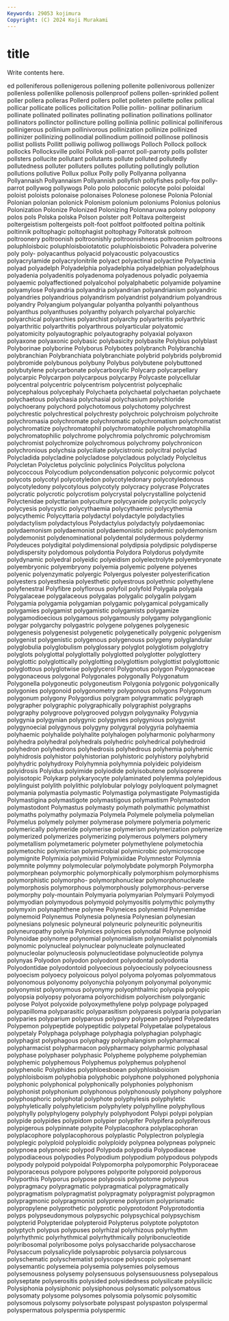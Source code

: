 ```yaml
---
Keywords: 29053 kojimura
Copyright: (C) 2024 Koji Murakami
---
```


# title

Write contents here.



ed polleniferous pollenigerous pollening pollenite pollenivorous pollenizer pollenless pollenlike
pollenosis pollenproof pollens pollen-sprinkled pollent poller pollera polleras Pollerd pollers
pollet polleten pollette pollex pollical pollicar pollicate pollices pollicitation Pollie
pollin- pollinar pollinarium pollinate pollinated pollinates pollinating pollination pollinations pollinator
pollinators pollinctor pollincture polling pollinia pollinic pollinical polliniferous pollinigerous pollinium
pollinivorous pollinization pollinize pollinized pollinizer pollinizing pollinodial pollinodium pollinoid pollinose
pollinosis pollist pollists Pollitt polliwig polliwog polliwogs Polloch Pollock pollock
pollocks Pollocksville polloi Pollok poll-parrot poll-parroty polls pollster pollsters pollucite
pollutant pollutants pollute polluted pollutedly pollutedness polluter polluters pollutes polluting
pollutingly pollution pollutions pollutive Pollux pollux Polly polly Pollyanna pollyanna
Pollyannaish Pollyannaism Pollyannish pollyfish pollyfishes polly-fox polly-parrot pollywog pollywogs Polo
polo poloconic polocyte poloi poloidal poloist poloists polonaise polonaises Polonese
polonese Polonia Polonial Polonian polonian polonick Polonism polonium poloniums Polonius
polonius Polonization Polonize Polonized Polonizing Polonnaruwa polony polopony polos pols
Polska polska Polson polster polt Poltava poltergeist poltergeistism poltergeists polt-foot
poltfoot poltfooted poltina poltinik poltinnik poltophagic poltophagist poltophagy Poltoratsk poltroon
poltroonery poltroonish poltroonishly poltroonishness poltroonism poltroons poluphloisboic poluphloisboiotatotic poluphloisboiotic Polvadera
polverine poly poly- polyacanthus polyacid polyacoustic polyacoustics polyacrylamide polyacrylonitrile polyact
polyactinal polyactine Polyactinia polyad polyadelph Polyadelphia polyadelphia polyadelphian polyadelphous polyadenia
polyadenitis polyadenoma polyadenous polyadic polyaemia polyaemic polyaffectioned polyalcohol polyalphabetic polyamide
polyamine polyamylose Polyandria polyandria polyandrian polyandrianism polyandric polyandries polyandrious polyandrism
polyandrist polyandrium polyandrous polyandry Polyangium polyangular polyantha polyanthi polyanthous polyanthus
polyanthuses polyanthy polyarch polyarchal polyarchic polyarchical polyarchies polyarchist polyarchy polyarteritis
polyarthric polyarthritic polyarthritis polyarthrous polyarticular polyatomic polyatomicity polyautographic polyautography polyaxial
polyaxon polyaxone polyaxonic polybasic polybasicity polybasite Polybius polyblast Polyborinae polyborine
Polyborus Polybotes polybranch Polybranchia polybranchian Polybranchiata polybranchiate polybrid polybrids polybromid
polybromide polybunous polybuny Polybus polybutene polybuttoned polybutylene polycarbonate polycarboxylic Polycarp
polycarpellary polycarpic Polycarpon polycarpous polycarpy Polycaste polycellular polycentral polycentric polycentrism
polycentrist polycephalic polycephalous polycephaly Polychaeta polychaetal polychaetan polychaete polychaetous polychasia
polychasial polychasium polychloride polychoerany polychord polychotomous polychotomy polychrest polychrestic polychrestical
polychresty polychroic polychroism polychroite polychromasia polychromate polychromatic polychromatism polychromatist polychromatize
polychromatophil polychromatophile polychromatophilia polychromatophilic polychrome polychromia polychromic polychromism polychromist polychromize
polychromous polychromy polychronicon polychronious polychsia polyciliate polycistronic polycitral polyclad Polycladida
polycladine polycladose polycladous polyclady Polycleitus Polycletan Polycletus polyclinic polyclinics Polyclitus
polyclona polycoccous Polycodium polycondensation polyconic polycormic polycot polycots polycotyl polycotyledon
polycotyledonary polycotyledonous polycotyledony polycotylous polycotyly polycracy polycrase Polycrates polycratic polycrotic
polycrotism polycrystal polycrystalline polyctenid Polyctenidae polycttarian polyculture polycyanide polycyclic polycycly
polycyesis polycystic polycythaemia polycythaemic polycythemia polycythemic Polycyttaria polydactyl polydactyle polydactylies
polydactylism polydactylous Polydactylus polydactyly polydaemoniac polydaemonism polydaemonist polydaemonistic polydemic polydemonism
polydemonist polydenominational polydental polydermous polydermy Polydeuces polydigital polydimensional polydipsia polydipsic
polydisperse polydispersity polydomous polydontia Polydora Polydorus polydymite polydynamic polyedral polyeidic
polyeidism polyelectrolyte polyembryonate polyembryonic polyembryony polyemia polyemic polyene polyenes polyenic
polyenzymatic polyergic Polyergus polyester polyesterification polyesters polyesthesia polyesthetic polyestrous polyethnic
polyethylene polyfenestral Polyfibre polyflorous polyfoil polyfold Polygala polygala Polygalaceae polygalaceous
polygalas polygalic polygalin polygam Polygamia polygamia polygamian polygamic polygamical polygamically
polygamies polygamist polygamistic polygamists polygamize polygamodioecious polygamous polygamously polygamy polyganglionic
polygar polygarchy polygastric polygene polygenes polygenesic polygenesis polygenesist polygenetic polygenetically
polygenic polygenism polygenist polygenistic polygenous polygenouss polygeny polyglandular polyglobulia polyglobulism
polyglossary polyglot polyglotism polyglotry polyglots polyglottal polyglottally polyglotted polyglotter polyglottery
polyglottic polyglottically polyglotting polyglottism polyglottist polyglottonic polyglottous polyglotwise polyglycerol Polygnotus
polygon Polygonaceae polygonaceous polygonal Polygonales polygonally Polygonatum Polygonella polygoneutic polygoneutism
Polygonia polygonic polygonically polygonies polygonoid polygonometry polygonous polygons Polygonum polygonum
polygony Polygordius polygram polygrammatic polygraph polygrapher polygraphic polygraphically polygraphist polygraphs
polygraphy polygroove polygrooved polygyn polygynaiky Polygynia polygynia polygynian polygynic polygynies
polygynious polygynist polygynoecial polygynous polygyny polygyral polygyria polyhaemia polyhaemic polyhalide
polyhalite polyhalogen polyharmonic polyharmony polyhedra polyhedral polyhedrals polyhedric polyhedrical polyhedroid
polyhedron polyhedrons polyhedrosis polyhedrous polyhemia polyhemic polyhidrosis polyhistor polyhistorian polyhistoric
polyhistory polyhybrid polyhydric polyhydroxy Polyhymnia polyhymnia polyideic polyideism polyidrosis Polyidus
polyimide polyiodide polyisobutene polyisoprene polyisotopic Polykarp polykaryocyte polylaminated polylemma polylepidous
polylinguist polylith polylithic polylobular polylogy polyloquent polymagnet polymania polymastia polymastic
Polymastiga polymastigate Polymastigida Polymastigina polymastigote polymastigous polymastism Polymastodon polymastodont Polymastus
polymasty polymath polymathic polymathist polymaths polymathy polymazia Polymela Polymele polymelia
polymelian Polymelus polymely polymer polymerase polymere polymeria polymeric polymerically polymeride
polymerise polymerism polymerization polymerize polymerized polymerizes polymerizing polymerous polymers polymery
polymetallism polymetameric polymeter polymethylene polymetochia polymetochic polymicrian polymicrobial polymicrobic polymicroscope
polymignite Polymixia polymixiid Polymixiidae Polymnestor Polymnia polymnite polymny polymolecular polymolybdate
polymorph Polymorpha polymorphean polymorphic polymorphically polymorphism polymorphisms polymorphistic polymorpho- polymorphonuclear
polymorphonucleate polymorphosis polymorphous polymorphously polymorphous-perverse polymorphy poly-mountain Polymyaria polymyarian Polymyarii
Polymyodi polymyodian polymyodous polymyoid polymyositis polymythic polymythy polymyxin polynaphthene polynee
Polyneices polynemid Polynemidae polynemoid Polynemus Polynesia polynesia Polynesian polynesian polynesians
polynesic polyneural polyneuric polyneuritic polyneuritis polyneuropathy polynia Polynices polynices polynodal
Polynoe polynoid Polynoidae polynome polynomial polynomialism polynomialist polynomials polynomic polynucleal
polynuclear polynucleate polynucleated polynucleolar polynucleosis polynucleotidase polynucleotide polynya polynyas Polyodon
polyodon polyodont polyodontal polyodontia Polyodontidae polyodontoid polyoecious polyoeciously polyoeciousness polyoecism
polyoecy polyoicous polyol polyoma polyomas polyommatous polyonomous polyonomy polyonychia polyonym
polyonymal polyonymic polyonymist polyonymous polyonymy polyophthalmic polyopia polyopic polyopsia polyopsy
polyorama polyorchidism polyorchism polyorganic polyose Polyot polyoxide polyoxymethylene polyp polypage
polypaged polypapilloma polyparasitic polyparasitism polyparesis polyparia polyparian polyparies polyparium polyparous
polypary polypean polyped Polypedates Polypemon polypeptide polypeptidic polypetal Polypetalae polypetalous
polypetaly Polyphaga polyphage polyphagia polyphagian polyphagic polyphagist polyphagous polyphagy polyphalangism
polypharmacal polypharmacist polypharmacon polypharmacy polypharmic polyphasal polyphase polyphaser polyphasic Polypheme
polypheme polyphemian polyphemic polyphemous Polyphemus polyphemus polyphenol polyphenolic Polyphides polyphloesboean
polyphloisboioism polyphloisboism polyphobia polyphobic polyphone polyphoned polyphonia polyphonic polyphonical polyphonically
polyphonies polyphonism polyphonist polyphonium polyphonous polyphonously polyphony polyphore polyphosphoric polyphotal
polyphote polyphylesis polyphyletic polyphyletically polyphyleticism polyphylety polyphylline polyphyllous polyphylly polyphylogeny
polyphyly polyphyodont Polypi polypi polypian polypide polypides polypidom polypier polypifer
Polypifera polypiferous polypigerous polypinnate polypite Polyplacophora polyplacophoran polyplacophore polyplacophorous polyplastic
Polyplectron polyplegia polyplegic polyploid polyploidic polyploidy polypnea polypneas polypneic polypnoea
polypnoeic polypod Polypoda polypodia Polypodiaceae polypodiaceous polypodies Polypodium polypodium polypodous
polypods polypody polypoid polypoidal Polypomorpha polypomorphic Polyporaceae polyporaceous polypore polypores
polyporite polyporoid polyporous Polyporthis Polyporus polypose polyposis polypotome polypous polypragmacy
polypragmatic polypragmatical polypragmatically polypragmatism polypragmatist polypragmaty polypragmist polypragmon polypragmonic polypragmonist
polyprene polyprism polyprismatic polypropylene polyprothetic polyprotic polyprotodont Polyprotodontia polyps polypseudonymous
polypsychic polypsychical polypsychism polypterid Polypteridae polypteroid Polypterus polyptote polyptoton polyptych
polypus polypuses polyrhizal polyrhizous polyrhythm polyrhythmic polyrhythmical polyrhythmically polyribonucleotide polyribosomal
polyribosome polys polysaccharide polysaccharose Polysaccum polysalicylide polysaprobic polysarcia polysarcous polyschematic
polyschematist polyscope polyscopic polysemant polysemantic polysemeia polysemia polysemies polysemous polysemousness
polysemy polysensuous polysensuousness polysepalous polyseptate polyserositis polysided polysidedness polysilicate polysilicic
Polysiphonia polysiphonic polysiphonous polysomatic polysomatous polysomaty polysome polysomes polysomia polysomic
polysomitic polysomous polysomy polysorbate polyspast polyspaston polyspermal polyspermatous polyspermia polyspermic
